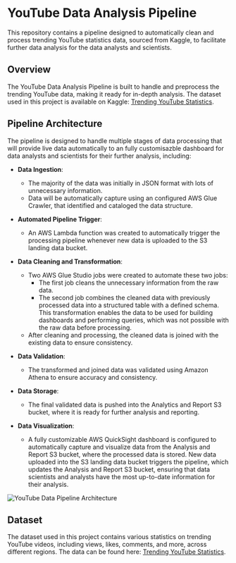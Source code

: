 
# YouTube Data Analysis Pipeline

This repository contains a pipeline designed to automatically clean and process trending YouTube statistics data, sourced from Kaggle, to facilitate further data analysis for the data analysts and scientists.

## Overview

The YouTube Data Analysis Pipeline is built to handle and preprocess the trending YouTube data, making it ready for in-depth analysis. The dataset used in this project is available on Kaggle: [Trending YouTube Statistics](https://www.kaggle.com/datasets/datasnaek/youtube-new/data).

## Pipeline Architecture

The pipeline is designed to handle multiple stages of data processing that will provide live data automatically to an fully customisazble dashboard for data analysts and scientists for their further analysis, including:

- **Data Ingestion**: 
  - The majority of the data was initially in JSON format with lots of unnecessary information.
  - Data will be automatically capture using an configured AWS Glue Crawler, that identified and cataloged the data structure.

- **Automated Pipeline Trigger**:
  - An AWS Lambda function was created to automatically trigger the processing pipeline whenever new data is uploaded to the S3 landing data bucket.

- **Data Cleaning and Transformation**:
  - Two AWS Glue Studio jobs were created to automate these two jobs:
    - The first job cleans the unnecessary information from the raw data.
    - The second job combines the cleaned data with previously processed data into a structured table with a defined schema. This transformation enables the data to be used for building dashboards and performing queries, which was not possible with the raw data before processing.
  - After cleaning and processing, the cleaned data is joined with the existing data to ensure consistency.

- **Data Validation**:
  - The transformed and joined data was validated using Amazon Athena to ensure accuracy and consistency.

- **Data Storage**:
  - The final validated data is pushed into the Analytics and Report S3 bucket, where it is ready for further analysis and reporting.

- **Data Visualization**:
  - A fully customizable AWS QuickSight dashboard is configured to automatically capture and visualize data from the Analysis and Report S3 bucket, where the processed data is stored. New data uploaded into the S3 landing data bucket triggers the pipeline, which updates the Analysis and Report S3 bucket, ensuring that data scientists and analysts have the most up-to-date information for their analysis.

![YouTube Data Pipeline Architecture](https://github.com/user-attachments/assets/a7c0a2be-68fc-4b98-b00c-39dd60b323e2)



## Dataset

The dataset used in this project contains various statistics on trending YouTube videos, including views, likes, comments, and more, across different regions. The data can be found here: [Trending YouTube Statistics](https://www.kaggle.com/datasets/datasnaek/youtube-new/data).

